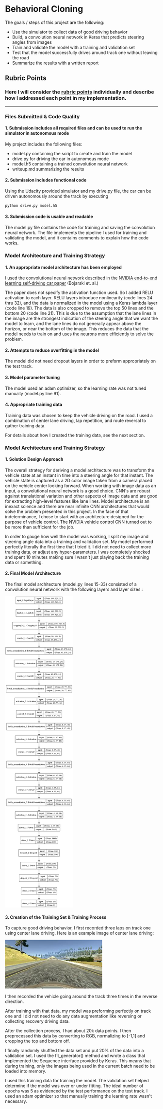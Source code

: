 # **Behavioral Cloning** 



The goals / steps of this project are the following:
* Use the simulator to collect data of good driving behavior
* Build, a convolution neural network in Keras that predicts steering angles from images
* Train and validate the model with a training and validation set
* Test that the model successfully drives around track one without leaving the road
* Summarize the results with a written report


## Rubric Points
### Here I will consider the [rubric points](https://review.udacity.com/#!/rubrics/432/view) individually and describe how I addressed each point in my implementation.  

---
### Files Submitted & Code Quality

#### 1. Submission includes all required files and can be used to run the simulator in autonomous mode

My project includes the following files:
* model.py containing the script to create and train the model
* drive.py for driving the car in autonomous mode
* model.h5 containing a trained convolution neural network 
* writeup.md summarizing the results

#### 2. Submission includes functional code
Using the Udacity provided simulator and my drive.py file, the car can be driven autonomously around the track by executing 
```sh
python drive.py model.h5
```

#### 3. Submission code is usable and readable

The model.py file contains the code for training and saving the convolution neural network. The file implements the pipeline I used for training and validating the model, and it contains comments to explain how the code works.

### Model Architecture and Training Strategy

#### 1. An appropriate model architecture has been employed

I used the convolutional neural network described in the [NVIDIA end-to-end learning self-driving car paper](https://arxiv.org/pdf/1604.07316v1.pdf) (Bojarski et. al.)

The paper does not specify the activation function used. So I added RELU activation to each layer. RELU layers introduce nonlinearity (code lines 24 thru 32), and the data is normalized in the model using a Keras lambda layer (code line 19). The data is also cropped to remove the top 50 lines and the bottom 20 (code line 21). This is due to the assumption that the lane lines in the image are the strongest indication of the steering angle that we want the model to learn, and the lane lines do not generally appear above the horizon, or near the bottom of the image. This reduces the data that the model needs to train on and uses the neurons more efficiently to solve the problem. 

#### 2. Attempts to reduce overfitting in the model

The model did not need dropout layers in order to preform appropriately on the test track.

#### 3. Model parameter tuning

The model used an adam optimizer, so the learning rate was not tuned manually (model.py line 91).

#### 4. Appropriate training data

Training data was chosen to keep the vehicle driving on the road. I used a combination of center lane driving, lap repetition, and route reversal to gather training data.

For details about how I created the training data, see the next section. 

### Model Architecture and Training Strategy

#### 1. Solution Design Approach

The overall strategy for deriving a model architecture was to transform the vehicle state at an instant in time into a steering angle for that instant. The vehicle state is captured as a 2D color image taken from a camera placed on the vehicle center looking forward. When working with image data as an input, a convolutional neural network is a good choice. CNN's are robust against translational variation and other aspects of image data and are good for extracting high-level features like lane lines. Model architecture is an inexact science and there are near infinite CNN architectures that would solve the problem presented in this project. In the face of that indeterminance, I chose to start with an architecture designed for the purpose of vehicle control. The NVIDIA vehicle control CNN turned out to be more than sufficient for the job.

In order to gauge how well the model was working, I split my image and steering angle data into a training and validation set. My model performed perfectly literally the first time that I tried it. I did not need to collect more training data, or adjust any hyper-parameters. I was completely shocked and spent 10 minutes making sure I wasn't just playing back the training data or something.

#### 2. Final Model Architecture

The final model architecture (model.py lines 15-33) consisted of a convolution neural network with the following layers and layer sizes :

![](model.png)

#### 3. Creation of the Training Set & Training Process

To capture good driving behavior, I first recorded three laps on track one using center lane driving. Here is an example image of center lane driving:

![](examples\input_example.jpg)

I then recorded the vehicle going around the track three times in the reverse direction.

After training with that data, my model was preforming perfectly on track one and I did not need to do any data augmentation like reversing or collecting recovery driving data.

After the collection process, I had about 20k data points. I then preprocessed this data by converting to RGB, normalizing to [-1,1] and cropping the top and bottom off.


I finally randomly shuffled the data set and put 20% of the data into a validation set. I used the fit_generator() method and wrote a class that implemented the Sequence interface provided by Keras. This means that during training, only the images being used in the current batch need to be loaded into memory.

I used this training data for training the model. The validation set helped determine if the model was over or under fitting. The ideal number of epochs was 5 as evidenced by the test performance on the test track. I used an adam optimizer so that manually training the learning rate wasn't necessary.
